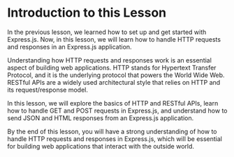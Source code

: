 <!-- Handling HTTP Requests and Responses in Express.js -->
# Introduction to this Lesson
In the previous lesson, we learned how to set up and get started with Express.js. Now, in this lesson, we will learn how to handle HTTP requests and responses in an Express.js application.

Understanding how HTTP requests and responses work is an essential aspect of building web applications. HTTP stands for Hypertext Transfer Protocol, and it is the underlying protocol that powers the World Wide Web. RESTful APIs are a widely used architectural style that relies on HTTP and its request/response model.

In this lesson, we will explore the basics of HTTP and RESTful APIs, learn how to handle GET and POST requests in Express.js, and understand how to send JSON and HTML responses from an Express.js application.

By the end of this lesson, you will have a strong understanding of how to handle HTTP requests and responses in Express.js, which will be essential for building web applications that interact with the outside world.